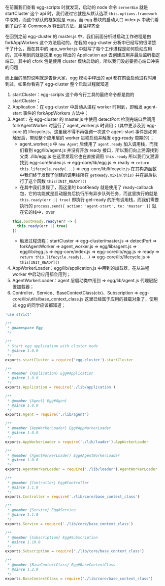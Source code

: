 在前面我们查看 egg-scripts 时就发现，启动的 node 命令 `serverBin` 就是 startCluster 这个 api 时，我们说过它就是从默认选项 `this.options.framework` 中取的，而这个默认的框架就是 egg，而 egg 模块的启动入口 index.js 中我们看到了由许多 CommonJs 释出的方法，且注释齐全

在回到之前 egg-cluster 的 master.js 中，我们前面分析过启动工作进程是由 forkAppWorkers 这个方法启动的，在我的 egg-cluster 分析中已经写的很清楚干了什么，而在其中的 app_worker.js 中就写了每个工作进程是如何启动应用的，其中用到的就是这里 egg 释出的 Application api 去创建应用并最后监听指定端口，其中的 cfork 包是使用 cluster 模块启动的，所以我们没必要担心端口冲突的问题

而上面的简短说明就是告诉大家，egg 模块中释出的 api 都在前面启动进程时用到过，如果你看完了 egg-cluster 整个启动过程就知道

1. startCluster：egg-scripts 这个命令行工具的最终命令都是跑的 startCluster；
2. Application：在 egg-cluster 中启动从进程 worker 时用到，即触发 agent-start 事件的 forkAppWorkers 方法中；
3. Agent：在 egg-cluster 的 master.js 中使用 detectPort 检测完端口后调用 forkAgentWorker 时运行了 agent_worker.js 时调用；（其中更涉及到 egg-core 的 lifecycle.js，这里我不得不再强调一次这个 agent-start 事件是如何触发后，带动整个应用层的 worker 进程启动并触发 egg-ready 周期的）；
   - agent_worker.js 中 `new Agent` 后使用了 `agent.ready` 加入调用栈，而我们看到 egg/lib/agent.js 并没有开放 ready 接口，所以我们向上溯源找到父类 ./lib/egg.js 在这里发现它也在直接调用 `this.ready` 所以我们又溯源找到 egg-core/index.js => egg-core/lib/egg.js => ready => `return this.lifecycle.ready(...)` => egg-core/lib/lifecycle.js 在其构造函数中我们终于发现了创建的调用栈所在 `getReady.mixin(this)` 并在最后执行了这个函数 `this[INIT_READY]()`
   - 在其中我们发现了，而这里的 bootReady 就是使用了 ready-callback 包，它的功能就是启动服务后执行所有异步队列任务，而这里执行的就是 `this.ready(err || true)` 即执行 get-ready 的所有调用栈，而我们需要执行的 `process.send({ action: 'agent-start', to: 'master' })` 就在它的栈中，over
   ```js
   this.bootReady.ready(err => {
     this.ready(err || true)
   })
   ```
   - 触发过程流程：startCluster => egg-cluster/master.js => detectPort => forkAgentWorker => agent_worker.js => egg/lib/agent.js => egg/lib/egg.js => egg-core/index.js => egg-core/lib/egg.js => ready => `return this.lifecycle.ready(...)` => egg-core/lib/lifecycle.js => `this[INIT_READY]()`
4. AppWorkerLoader：egg/lib/application.js 中用到的加载器，在从进程 worker 中启动应用都会用到；
5. AgentWorkerLoader：agent 层启动类中用到 => egg/lib/agent.js 代理层配置加载器；
6. Controller、Service、BaseContextClass(ctx)、Subscription => egg-core/lib/utils/base_context_class.js 这里已经属于应用的挂载对象了，使用过 egg 的同学应该都知道；

```js
'use strict'

/**
 * @namespace Egg
 */

/**
 * Start egg application with cluster mode
 * @since 1.0.0
 */
exports.startCluster = require('egg-cluster').startCluster

/**
 * @member {Application} Egg#Application
 * @since 1.0.0
 */
exports.Application = require('./lib/application')

/**
 * @member {Agent} Egg#Agent
 * @since 1.0.0
 */
exports.Agent = require('./lib/agent')

/**
 * @member {AppWorkerLoader} Egg#AppWorkerLoader
 * @since 1.0.0
 */
exports.AppWorkerLoader = require('./lib/loader').AppWorkerLoader

/**
 * @member {AgentWorkerLoader} Egg#AgentWorkerLoader
 * @since 1.0.0
 */
exports.AgentWorkerLoader = require('./lib/loader').AgentWorkerLoader

/**
 * @member {Controller} Egg#Controller
 * @since 1.1.0
 */
exports.Controller = require('./lib/core/base_context_class')

/**
 * @member {Service} Egg#Service
 * @since 1.1.0
 */
exports.Service = require('./lib/core/base_context_class')

/**
 * @member {Subscription} Egg#Subscription
 * @since 1.10.0
 */
exports.Subscription = require('./lib/core/base_context_class')

/**
 * @member {BaseContextClass} Egg#BaseContextClass
 * @since 1.2.0
 */
exports.BaseContextClass = require('./lib/core/base_context_class')
```
